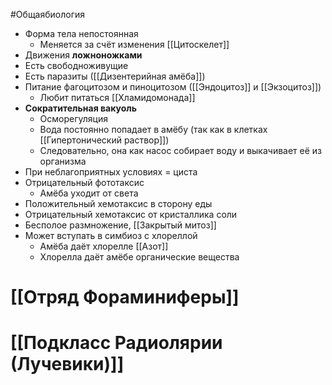 #Общаябиология 
- Форма тела непостоянная
	- Меняется за счёт изменения [[Цитоскелет]]
- Движения **ложноножками**
- Есть свободноживущие
- Есть паразиты ([[Дизентерийная амёба]])
- Питание фагоцитозом и пиноцитозом ([[Эндоцитоз]] и [[Экзоцитоз]])
	- Любит питаться [[Хламидомонада]]
- **Сократительная вакуоль**
	- Осморегуляция 
	- Вода постоянно попадает в амёбу (так как в клетках [[Гипертонический раствор]])
	- Следовательно, она как насос собирает воду и выкачивает её из организма 
- При неблагоприятных условиях = циста
- Отрицательный фототаксис 
	- Амёба уходит от света
- Положительный хемотаксис в сторону еды
- Отрицательный хемотаксис от кристаллика соли
- Бесполое размножение, [[Закрытый митоз]] 
- Может вступать в симбиоз с хлореллой 
	- Амёба даёт хлорелле [[Азот]]
	- Хлорелла даёт амёбе органические вещества 
# [[Отряд Фораминиферы]] 
# [[Подкласс Радиолярии (Лучевики)]]